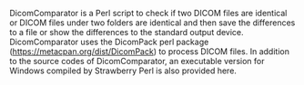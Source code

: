 DicomComparator is a Perl script to check if two DICOM files are identical or DICOM files under two folders are identical and then save the differences to a file or show the differences to the standard output device.
DicomComparator uses the DicomPack perl package (https://metacpan.org/dist/DicomPack) to process DICOM files.
In addition to the source codes of DicomComparator, an executable version for Windows compiled by Strawberry Perl is also provided here.
